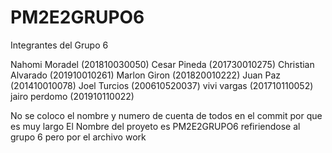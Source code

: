 # PM2E2GRUPO6

Integrantes del Grupo 6

Nahomi Moradel (201810030050)
Cesar Pineda (201730010275)
Christian Alvarado (201910010261)
Marlon Giron (201820010222)
Juan Paz (201410010078)
Joel Turcios (200610520037)
vivi vargas (201710110052)
jairo perdomo (201910110022)

No se coloco el nombre y numero de cuenta de todos en el commit por que es muy largo
El Nombre del proyeto es PM2E2GRUPO6 refiriendose al grupo 6 pero por el  archivo work 
